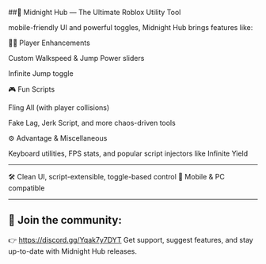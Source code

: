##🌙 Midnight Hub — The Ultimate Roblox Utility Tool

 mobile-friendly UI and powerful toggles, Midnight Hub brings features like:

🧍‍♂️ Player Enhancements

Custom Walkspeed & Jump Power sliders

Infinite Jump toggle


🎮 Fun Scripts

Fling All (with player collisions)

Fake Lag, Jerk Script, and more chaos-driven tools


⚙️ Advantage & Miscellaneous

Keyboard utilities, FPS stats, and popular script injectors like Infinite Yield



---

🛠️ Clean UI, script-extensible, toggle-based control
📱 Mobile & PC compatible


---

## 👥 Join the community:
👉 https://discord.gg/Yqak7y7DYT
Get support, suggest features, and stay up-to-date with Midnight Hub releases.
